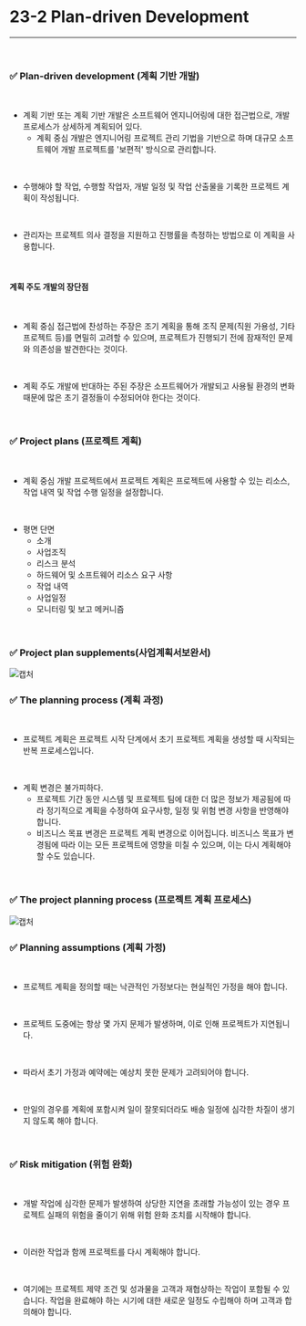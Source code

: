 # 23-2 Plan-driven Development
---

<br>

### ✅ Plan-driven development (계획 기반 개발)
<br>

- 계획 기반 또는 계획 기반 개발은 소프트웨어 엔지니어링에 대한 접근법으로, 개발 프로세스가 상세하게 계획되어 있다.
  - 계획 중심 개발은 엔지니어링 프로젝트 관리 기법을 기반으로 하며 대규모 소프트웨어 개발 프로젝트를 '보편적' 방식으로 관리합니다.
<br>

- 수행해야 할 작업, 수행할 작업자, 개발 일정 및 작업 산출물을 기록한 프로젝트 계획이 작성됩니다.
<br>

- 관리자는 프로젝트 의사 결정을 지원하고 진행률을 측정하는 방법으로 이 계획을 사용합니다.
<br>

#### 계획 주도 개발의 장단점
<br>

- 계획 중심 접근법에 찬성하는 주장은 조기 계획을 통해 조직 문제(직원 가용성, 기타 프로젝트 등)를 면밀히 고려할 수 있으며, 프로젝트가 진행되기 전에 잠재적인 문제와 의존성을 발견한다는 것이다.
<br>

- 계획 주도 개발에 반대하는 주된 주장은 소프트웨어가 개발되고 사용될 환경의 변화 때문에 많은 초기 결정들이 수정되어야 한다는 것이다.
<br>

### ✅ Project plans (프로젝트 계획)
<br>

- 계획 중심 개발 프로젝트에서 프로젝트 계획은 프로젝트에 사용할 수 있는 리소스, 작업 내역 및 작업 수행 일정을 설정합니다.
<br>

- 평면 단면
  - 소개
  - 사업조직
  - 리스크 분석
  - 하드웨어 및 소프트웨어 리소스 요구 사항
  - 작업 내역
  - 사업일정
  - 모니터링 및 보고 메커니즘
<br>

### ✅ Project plan supplements(사업계획서보완서)
![캡처](https://i.imgur.com/idFQVAn.png)
<br>

### ✅ The planning process (계획 과정)
<br>

- 프로젝트 계획은 프로젝트 시작 단계에서 초기 프로젝트 계획을 생성할 때 시작되는 반복 프로세스입니다.
<br>

- 계획 변경은 불가피하다.
  - 프로젝트 기간 동안 시스템 및 프로젝트 팀에 대한 더 많은 정보가 제공됨에 따라 정기적으로 계획을 수정하여 요구사항, 일정 및 위험 변경 사항을 반영해야 합니다.
  - 비즈니스 목표 변경은 프로젝트 계획 변경으로 이어집니다. 비즈니스 목표가 변경됨에 따라 이는 모든 프로젝트에 영향을 미칠 수 있으며, 이는 다시 계획해야 할 수도 있습니다.
<br>

### ✅ The project planning process (프로젝트 계획 프로세스)
![캡처](https://i.imgur.com/f6ySGJW.png)
<br>

### ✅ Planning assumptions (계획 가정)
<br>

- 프로젝트 계획을 정의할 때는 낙관적인 가정보다는 현실적인 가정을 해야 합니다.
<br>

- 프로젝트 도중에는 항상 몇 가지 문제가 발생하며, 이로 인해 프로젝트가 지연됩니다.
<br>

- 따라서 초기 가정과 예약에는 예상치 못한 문제가 고려되어야 합니다.
<br>

- 만일의 경우를 계획에 포함시켜 일이 잘못되더라도 배송 일정에 심각한 차질이 생기지 않도록 해야 합니다.
<br>

### ✅ Risk mitigation (위험 완화)
<br>

- 개발 작업에 심각한 문제가 발생하여 상당한 지연을 초래할 가능성이 있는 경우 프로젝트 실패의 위험을 줄이기 위해 위험 완화 조치를 시작해야 합니다.
<br>

- 이러한 작업과 함께 프로젝트를 다시 계획해야 합니다.
<br>

- 여기에는 프로젝트 제약 조건 및 성과물을 고객과 재협상하는 작업이 포함될 수 있습니다. 작업을 완료해야 하는 시기에 대한 새로운 일정도 수립해야 하며 고객과 합의해야 합니다.


